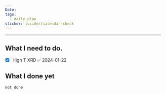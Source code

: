 ```yaml
---
Date: 
tags:
  - daily_plan
sticker: lucide//calendar-check
---
```

---
## What I need to do.

- [x] High T XRD ✅ 2024-01-22



## What I done yet
```tasks
not done
```
